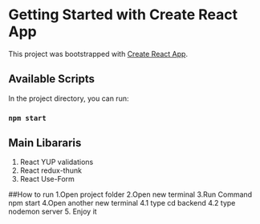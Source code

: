 # Getting Started with Create React App

This project was bootstrapped with [Create React App](https://github.com/facebook/create-react-app).

## Available Scripts

In the project directory, you can run:

### `npm start`

## Main Libararis
1. React YUP validations
2. React redux-thunk 
3. React Use-Form

##How to run
1.Open project folder 
2.Open new terminal
3.Run Command npm start
4.Open another new terminal
  4.1 type cd backend
  4.2 type nodemon server
5. Enjoy it 
